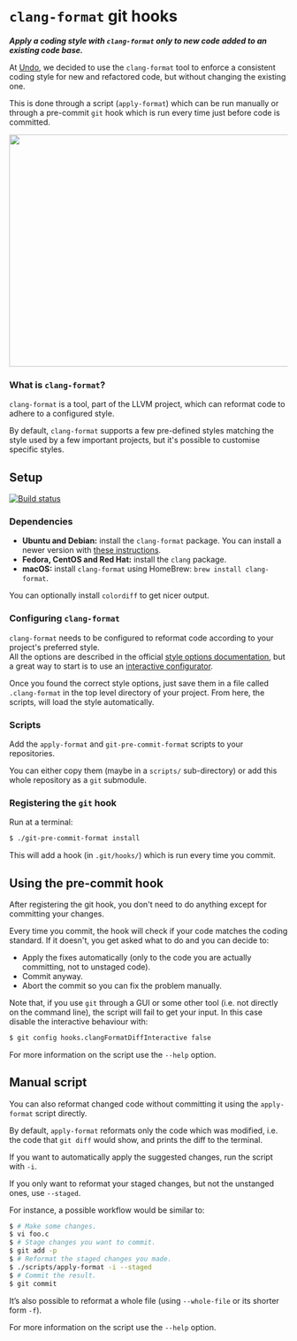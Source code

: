 `clang-format` git hooks
========================

***Apply a coding style with `clang-format` only to new code added to an existing code base.***

At [Undo](https://www.undo.io/), we decided to use the `clang-format` tool to enforce a consistent coding style for new and refactored code, but without changing the existing one.

This is done through a script (`apply-format`) which can be run manually or through a pre-commit `git` hook which is run every time just before code is committed.

<img src="docs/screenshot-hook.png" width="595" height="420"></img>

### What is `clang-format`?

`clang-format` is a tool, part of the LLVM project, which can reformat code to adhere to a configured style.

By default, `clang-format` supports a few pre-defined styles matching the style used by a few important projects, but it's possible to customise specific styles.


Setup
-----

[![Build status](https://api.travis-ci.org/barisione/clang-format-hooks.svg?master)](https://travis-ci.org/barisione/clang-format-hooks)

### Dependencies

*  **Ubuntu and Debian:** install the `clang-format` package. You can install a newer version with [these instructions](docs/NewerClangFormatUbuntu.md).
*  **Fedora, CentOS and Red Hat:**  install the `clang` package.
*  **macOS:** install `clang-format` using HomeBrew: `brew install clang-format`.

You can optionally install `colordiff` to get nicer output.

### Configuring `clang-format`

`clang-format` needs to be configured to reformat code according to your project's preferred style.<br>
All the options are described in the official [style options documentation](https://clang.llvm.org/docs/ClangFormatStyleOptions.html), but a great way to start is to use an [interactive configurator](https://zed0.co.uk/clang-format-configurator/).

Once you found the correct style options, just save them in a file called `.clang-format` in the top level directory of your project. From here, the scripts, will load the style automatically.

### Scripts

Add the `apply-format` and `git-pre-commit-format` scripts to your repositories.

You can either copy them (maybe in a `scripts/` sub-directory) or add this whole repository as a `git` submodule.

### Registering the `git` hook

Run at a terminal:

```sh
$ ./git-pre-commit-format install
```

This will add a hook (in `.git/hooks/`) which is run every time you commit.


Using the pre-commit hook
-------------------------

After registering the git hook, you don't need to do anything except for committing your changes.

Every time you commit, the hook will check if your code matches the coding standard. If it doesn't, you get asked what to do and you can decide to:

* Apply the fixes automatically (only to the code you are actually committing, not to unstaged code).
* Commit anyway.
* Abort the commit so you can fix the problem manually.

Note that, if you use `git` through a GUI or some other tool (i.e. not directly on the command line), the script will fail to get your input.
In this case disable the interactive behaviour with:

```sh
$ git config hooks.clangFormatDiffInteractive false
```

For more information on the script use the ``--help`` option.


Manual script
-------------

You can also reformat changed code without committing it using the `apply-format` script directly.

By default, ``apply-format`` reformats only the code which was modified, i.e.  the code that ``git diff`` would show, and prints the diff to the terminal.

If you want to automatically apply the suggested changes, run the script with ``-i``.

If you only want to reformat your staged changes, but not the unstanged ones, use ``--staged``.

For instance, a possible workflow would be similar to:

```sh
$ # Make some changes.
$ vi foo.c
$ # Stage changes you want to commit.
$ git add -p
$ # Reformat the staged changes you made.
$ ./scripts/apply-format -i --staged
$ # Commit the result.
$ git commit
```

It’s also possible to reformat a whole file (using ``--whole-file`` or its
shorter form ``-f``).

For more information on the script use the ``--help`` option.
